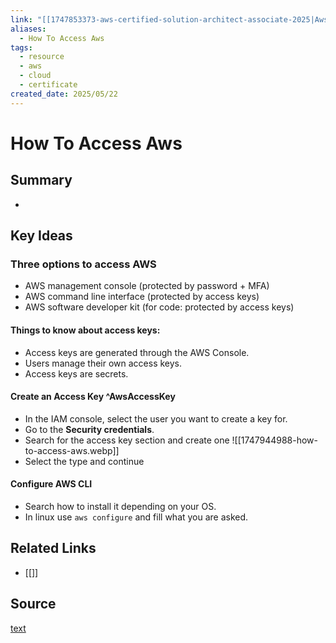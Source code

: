 ```yaml
---
link: "[[1747853373-aws-certified-solution-architect-associate-2025|Aws Certified Solution Architect Associate 2025]]"
aliases:
  - How To Access Aws
tags:
  - resource
  - aws
  - cloud
  - certificate
created_date: 2025/05/22
---
```

# How To Access Aws
## Summary
- 
## Key Ideas
### Three options to access AWS
- AWS management console (protected by password + MFA)
- AWS command line interface (protected by access keys)
- AWS software developer kit (for code: protected by access keys)
#### Things to know about access keys:
- Access keys are generated through the AWS Console.
- Users manage their own access keys.
- Access keys are secrets.
#### Create an Access Key ^AwsAccessKey
- In the IAM console, select the user you want to create a key for.
- Go to the **Security credentials**.
- Search for the access key section and create one
![[1747944988-how-to-access-aws.webp]]
- Select the type and continue
#### Configure AWS CLI
- Search how to install it depending on your OS.
- In linux use `aws configure` and fill what you are asked.

## Related Links
- [[]]
## Source
[text](url) 